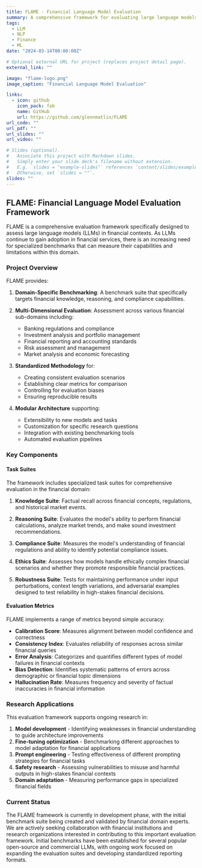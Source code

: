 ```yaml
---
title: FLAME - Financial Language Model Evaluation
summary: A comprehensive framework for evaluating large language models on financial domain knowledge, reasoning, and compliance tasks.
tags:
  - LLM
  - NLP
  - Finance
  - ML
date: "2024-03-14T00:00:00Z"

# Optional external URL for project (replaces project detail page).
external_link: ""

image: "flame-logo.png"
image_caption: "Financial Language Model Evaluation"

links:
  - icon: github
    icon_pack: fab
    name: GitHub
    url: https://github.com/glennmatlin/FLAME
url_code: ""
url_pdf: ""
url_slides: ""
url_video: ""

# Slides (optional).
#   Associate this project with Markdown slides.
#   Simply enter your slide deck's filename without extension.
#   E.g. `slides = "example-slides"` references `content/slides/example-slides.md`.
#   Otherwise, set `slides = ""`.
slides: ""
---
```


## FLAME: Financial Language Model Evaluation Framework

FLAME is a comprehensive evaluation framework specifically designed to assess large language models (LLMs) in financial contexts. As LLMs continue to gain adoption in financial services, there is an increasing need for specialized benchmarks that can measure their capabilities and limitations within this domain.

### Project Overview

FLAME provides:

1. **Domain-Specific Benchmarking**: A benchmark suite that specifically targets financial knowledge, reasoning, and compliance capabilities.

2. **Multi-Dimensional Evaluation**: Assessment across various financial sub-domains including:
   - Banking regulations and compliance
   - Investment analysis and portfolio management
   - Financial reporting and accounting standards
   - Risk assessment and management
   - Market analysis and economic forecasting

3. **Standardized Methodology** for:
   - Creating consistent evaluation scenarios
   - Establishing clear metrics for comparison
   - Controlling for evaluation biases
   - Ensuring reproducible results

4. **Modular Architecture** supporting:
   - Extensibility to new models and tasks
   - Customization for specific research questions
   - Integration with existing benchmarking tools
   - Automated evaluation pipelines

### Key Components

#### Task Suites

The framework includes specialized task suites for comprehensive evaluation in the financial domain:

1. **Knowledge Suite**: Factual recall across financial concepts, regulations, and historical market events.

2. **Reasoning Suite**: Evaluates the model's ability to perform financial calculations, analyze market trends, and make sound investment recommendations.

3. **Compliance Suite**: Measures the model's understanding of financial regulations and ability to identify potential compliance issues.

4. **Ethics Suite**: Assesses how models handle ethically complex financial scenarios and whether they promote responsible financial practices.

5. **Robustness Suite**: Tests for maintaining performance under input perturbations, context length variations, and adversarial examples designed to test reliability in high-stakes financial decisions.

#### Evaluation Metrics

FLAME implements a range of metrics beyond simple accuracy:

- **Calibration Score**: Measures alignment between model confidence and correctness
- **Consistency Index**: Evaluates reliability of responses across similar financial queries
- **Error Analysis**: Categorizes and quantifies different types of model failures in financial contexts
- **Bias Detection**: Identifies systematic patterns of errors across demographic or financial topic dimensions
- **Hallucination Rate**: Measures frequency and severity of factual inaccuracies in financial information

### Research Applications

This evaluation framework supports ongoing research in:

1. **Model development** - Identifying weaknesses in financial understanding to guide architecture improvements
2. **Fine-tuning optimization** - Benchmarking different approaches to model adaptation for financial applications
3. **Prompt engineering** - Testing effectiveness of different prompting strategies for financial tasks
4. **Safety research** - Assessing vulnerabilities to misuse and harmful outputs in high-stakes financial contexts
5. **Domain adaptation** - Measuring performance gaps in specialized financial fields

### Current Status

The FLAME framework is currently in development phase, with the initial benchmark suite being created and validated by financial domain experts. We are actively seeking collaboration with financial institutions and research organizations interested in contributing to this important evaluation framework. Initial benchmarks have been established for several popular open-source and commercial LLMs, with ongoing work focused on expanding the evaluation suites and developing standardized reporting formats.